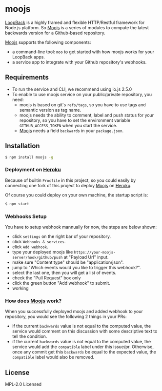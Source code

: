 # moojs

[LoopBack](https://github.com/strongloop/loopback) is a highly framed and 
flexible HTTP/Restful framework for Node.js platform. So 
[Moojs](https://github.com/weflex/moojs) is a series of modules to compute 
the latest backwards version for a Github-based repository.

[Moojs](https://github.com/weflex/moojs) supports the following components:

+ a command-line tool: `moo` to get started with how moojs works for your 
  LoopBack apps.
+ a service app to integrate with your Github repository's webhooks.

## Requirements

+ To run the service and CLI, we recommend using io.js 2.5.0
+ To enable to use moojs service on your public/private repository, you need:
  - moojs is based on git's `refs/tags`, so you have to use tags and 
    semantic version as tag name.
  - moojs needs the ability to comment, label and push status for your repository,
    so you have to set the environment variable `GITHUB_ACCESS_TOKEN` when you
    start the service.
  - [Moojs](https://github.com/weflex/moojs) needs a field `backwards` in your 
    `package.json`.

## Installation

```sh
$ npm install moojs -g
```

### Deployment on [Heroku](https://herokuapp.com)

Because of builtin `Procfile` in this project, so you could easily by connecting one
fork of this project to deploy [Moojs](https://github.com/weflex/moojs) on 
[Heroku](https://herokuapp.com).

Of course you could deploy on your own machine, the startup script is:

```sh
$ npm start
```

### Webhooks Setup

You have to setup webhook mannually for now, the steps are below shown:

+ click `settings` on the right bar of your repository.
+ click `Webhooks & services`.
+ click `Add webhook`.
+ type your deployed moojs like `https://your-moojs-server/hook/github/push` at
  "Payload Url" input.
+ make sure "Content type" should be "application/json".
+ jump to "Which events would you like to trigger this webhook?".
+ select the last one, then you will get a list of events.
+ check the "Pull Request" box only
+ click the green button "Add webhook" to submit.
+ working

### How does [Moojs](https://github.com/weflex/moojs) work?

When you successfully deployed moojs and added webhook to your repository, you would
see the following 2 things in your PRs:

+ if the current `backwards` value is not equal to the computed value, the service would
  comment on this discussion with some descriptive text to tell the condition.
+ if the current `backwards` value is not equal to the computed value, the service would
  add the `compatible` label under this issue/pr. Otherwise, once any commit get this
  `backwards` be equal to the expected value, the `compatible` label would also be 
  removed.

## License

MPL-2.0 Licensed
